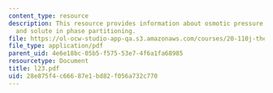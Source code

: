 ```yaml
---
content_type: resource
description: This resource provides information about osmotic pressure, phase equilibria,
  and solute in phase partitioning.
file: https://ol-ocw-studio-app-qa.s3.amazonaws.com/courses/20-110j-thermodynamics-of-biomolecular-systems-fall-2005/28e875f4c66687e1bd82f056a732c770_l23.pdf
file_type: application/pdf
parent_uid: 4e6e18bc-05b5-f575-53e7-4f6a1fa68985
resourcetype: Document
title: l23.pdf
uid: 28e875f4-c666-87e1-bd82-f056a732c770
---
```

